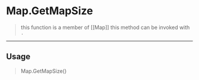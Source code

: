 # Map.GetMapSize
> this function is a member of [[Map]]
> this method can be invoked with `.`
-----
## Usage
> Map.GetMapSize()
